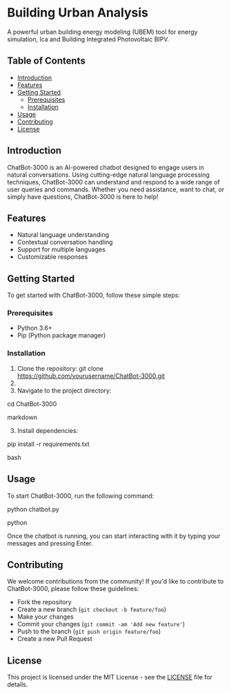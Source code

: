 # Building Urban Analysis

A powerful urban building energy modeling (UBEM) tool for energy simulation, lca and Building Integrated Photovoltaic BIPV.

## Table of Contents

- [Introduction](#introduction)
- [Features](#features)
- [Getting Started](#getting-started)
  - [Prerequisites](#prerequisites)
  - [Installation](#installation)
- [Usage](#usage)
- [Contributing](#contributing)
- [License](#license)

## Introduction

ChatBot-3000 is an AI-powered chatbot designed to engage users in natural conversations. Using cutting-edge natural language processing techniques, ChatBot-3000 can understand and respond to a wide range of user queries and commands. Whether you need assistance, want to chat, or simply have questions, ChatBot-3000 is here to help!

## Features

- Natural language understanding
- Contextual conversation handling
- Support for multiple languages
- Customizable responses

## Getting Started

To get started with ChatBot-3000, follow these simple steps:

### Prerequisites

- Python 3.6+
- Pip (Python package manager)

### Installation

1. Clone the repository:
git clone https://github.com/yourusername/ChatBot-3000.git
2. 
2. Navigate to the project directory:

cd ChatBot-3000

markdown


3. Install dependencies:

pip install -r requirements.txt

bash


## Usage

To start ChatBot-3000, run the following command:

python chatbot.py

python


Once the chatbot is running, you can start interacting with it by typing your messages and pressing Enter.

## Contributing

We welcome contributions from the community! If you'd like to contribute to ChatBot-3000, please follow these guidelines:
- Fork the repository
- Create a new branch (`git checkout -b feature/foo`)
- Make your changes
- Commit your changes (`git commit -am 'Add new feature'`)
- Push to the branch (`git push origin feature/foo`)
- Create a new Pull Request

## License

This project is licensed under the MIT License - see the [LICENSE](LICENSE) file for details.


